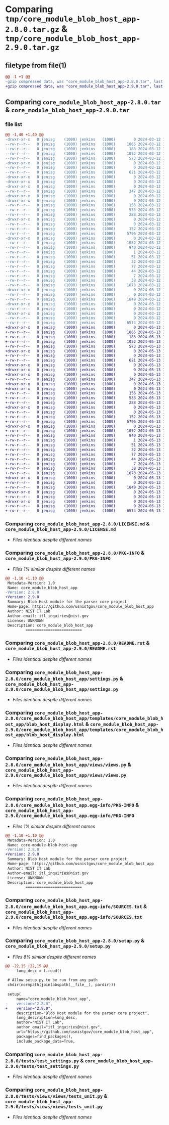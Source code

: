 # Comparing `tmp/core_module_blob_host_app-2.8.0.tar.gz` & `tmp/core_module_blob_host_app-2.9.0.tar.gz`

## filetype from file(1)

```diff
@@ -1 +1 @@
-gzip compressed data, was "core_module_blob_host_app-2.8.0.tar", last modified: Tue Mar 12 19:04:05 2024, max compression
+gzip compressed data, was "core_module_blob_host_app-2.9.0.tar", last modified: Mon May 13 16:09:12 2024, max compression
```

## Comparing `core_module_blob_host_app-2.8.0.tar` & `core_module_blob_host_app-2.9.0.tar`

### file list

```diff
@@ -1,40 +1,40 @@
-drwxr-xr-x   0 jenisg    (1000) jenkins   (1000)        0 2024-03-12 19:04:05.619392 core_module_blob_host_app-2.8.0/
--rw-r--r--   0 jenisg    (1000) jenkins   (1000)     1865 2024-03-12 19:04:03.000000 core_module_blob_host_app-2.8.0/LICENSE.md
--rw-r--r--   0 jenisg    (1000) jenkins   (1000)      183 2024-03-12 19:04:03.000000 core_module_blob_host_app-2.8.0/MANIFEST.in
--rw-r--r--   0 jenisg    (1000) jenkins   (1000)     1052 2024-03-12 19:04:05.613092 core_module_blob_host_app-2.8.0/PKG-INFO
--rw-r--r--   0 jenisg    (1000) jenkins   (1000)      573 2024-03-12 19:04:03.000000 core_module_blob_host_app-2.8.0/README.rst
-drwxr-xr-x   0 jenisg    (1000) jenkins   (1000)        0 2024-03-12 19:04:05.331326 core_module_blob_host_app-2.8.0/core_module_blob_host_app/
--rw-r--r--   0 jenisg    (1000) jenkins   (1000)        0 2024-03-12 19:04:03.000000 core_module_blob_host_app-2.8.0/core_module_blob_host_app/__init__.py
--rw-r--r--   0 jenisg    (1000) jenkins   (1000)      621 2024-03-12 19:04:03.000000 core_module_blob_host_app-2.8.0/core_module_blob_host_app/settings.py
-drwxr-xr-x   0 jenisg    (1000) jenkins   (1000)        0 2024-03-12 19:04:05.154431 core_module_blob_host_app-2.8.0/core_module_blob_host_app/static/
-drwxr-xr-x   0 jenisg    (1000) jenkins   (1000)        0 2024-03-12 19:04:05.158048 core_module_blob_host_app-2.8.0/core_module_blob_host_app/static/core_module_blob_host_app/
-drwxr-xr-x   0 jenisg    (1000) jenkins   (1000)        0 2024-03-12 19:04:05.426223 core_module_blob_host_app-2.8.0/core_module_blob_host_app/static/core_module_blob_host_app/js/
--rw-r--r--   0 jenisg    (1000) jenkins   (1000)      347 2024-03-12 19:04:03.000000 core_module_blob_host_app-2.8.0/core_module_blob_host_app/static/core_module_blob_host_app/js/blob_host.js
-drwxr-xr-x   0 jenisg    (1000) jenkins   (1000)        0 2024-03-12 19:04:05.177022 core_module_blob_host_app-2.8.0/core_module_blob_host_app/templates/
-drwxr-xr-x   0 jenisg    (1000) jenkins   (1000)        0 2024-03-12 19:04:05.453512 core_module_blob_host_app-2.8.0/core_module_blob_host_app/templates/core_module_blob_host_app/
--rw-r--r--   0 jenisg    (1000) jenkins   (1000)      156 2024-03-12 19:04:03.000000 core_module_blob_host_app-2.8.0/core_module_blob_host_app/templates/core_module_blob_host_app/blob_host.html
--rw-r--r--   0 jenisg    (1000) jenkins   (1000)      533 2024-03-12 19:04:03.000000 core_module_blob_host_app-2.8.0/core_module_blob_host_app/templates/core_module_blob_host_app/blob_host_display.html
--rw-r--r--   0 jenisg    (1000) jenkins   (1000)      288 2024-03-12 19:04:03.000000 core_module_blob_host_app-2.8.0/core_module_blob_host_app/urls.py
-drwxr-xr-x   0 jenisg    (1000) jenkins   (1000)        0 2024-03-12 19:04:05.499508 core_module_blob_host_app-2.8.0/core_module_blob_host_app/views/
--rw-r--r--   0 jenisg    (1000) jenkins   (1000)        0 2024-03-12 19:04:03.000000 core_module_blob_host_app-2.8.0/core_module_blob_host_app/views/__init__.py
--rw-r--r--   0 jenisg    (1000) jenkins   (1000)      152 2024-03-12 19:04:03.000000 core_module_blob_host_app-2.8.0/core_module_blob_host_app/views/forms.py
--rw-r--r--   0 jenisg    (1000) jenkins   (1000)     5796 2024-03-12 19:04:03.000000 core_module_blob_host_app-2.8.0/core_module_blob_host_app/views/views.py
-drwxr-xr-x   0 jenisg    (1000) jenkins   (1000)        0 2024-03-12 19:04:05.409433 core_module_blob_host_app-2.8.0/core_module_blob_host_app.egg-info/
--rw-r--r--   0 jenisg    (1000) jenkins   (1000)     1052 2024-03-12 19:04:04.000000 core_module_blob_host_app-2.8.0/core_module_blob_host_app.egg-info/PKG-INFO
--rw-r--r--   0 jenisg    (1000) jenkins   (1000)      940 2024-03-12 19:04:05.000000 core_module_blob_host_app-2.8.0/core_module_blob_host_app.egg-info/SOURCES.txt
--rw-r--r--   0 jenisg    (1000) jenkins   (1000)        1 2024-03-12 19:04:04.000000 core_module_blob_host_app-2.8.0/core_module_blob_host_app.egg-info/dependency_links.txt
--rw-r--r--   0 jenisg    (1000) jenkins   (1000)       51 2024-03-12 19:04:04.000000 core_module_blob_host_app-2.8.0/core_module_blob_host_app.egg-info/requires.txt
--rw-r--r--   0 jenisg    (1000) jenkins   (1000)       32 2024-03-12 19:04:04.000000 core_module_blob_host_app-2.8.0/core_module_blob_host_app.egg-info/top_level.txt
--rw-r--r--   0 jenisg    (1000) jenkins   (1000)       77 2024-03-12 19:04:03.000000 core_module_blob_host_app-2.8.0/pyproject.toml
--rw-r--r--   0 jenisg    (1000) jenkins   (1000)       44 2024-03-12 19:04:03.000000 core_module_blob_host_app-2.8.0/requirements.core.txt
--rw-r--r--   0 jenisg    (1000) jenkins   (1000)        7 2024-03-12 19:04:03.000000 core_module_blob_host_app-2.8.0/requirements.txt
--rw-r--r--   0 jenisg    (1000) jenkins   (1000)       38 2024-03-12 19:04:05.621820 core_module_blob_host_app-2.8.0/setup.cfg
--rw-r--r--   0 jenisg    (1000) jenkins   (1000)     1073 2024-03-12 19:04:03.000000 core_module_blob_host_app-2.8.0/setup.py
-drwxr-xr-x   0 jenisg    (1000) jenkins   (1000)        0 2024-03-12 19:04:05.533352 core_module_blob_host_app-2.8.0/tests/
--rw-r--r--   0 jenisg    (1000) jenkins   (1000)        0 2024-03-12 19:04:03.000000 core_module_blob_host_app-2.8.0/tests/__init__.py
--rw-r--r--   0 jenisg    (1000) jenkins   (1000)     1849 2024-03-12 19:04:03.000000 core_module_blob_host_app-2.8.0/tests/test_settings.py
-drwxr-xr-x   0 jenisg    (1000) jenkins   (1000)        0 2024-03-12 19:04:05.559339 core_module_blob_host_app-2.8.0/tests/views/
--rw-r--r--   0 jenisg    (1000) jenkins   (1000)        0 2024-03-12 19:04:03.000000 core_module_blob_host_app-2.8.0/tests/views/__init__.py
-drwxr-xr-x   0 jenisg    (1000) jenkins   (1000)        0 2024-03-12 19:04:05.600023 core_module_blob_host_app-2.8.0/tests/views/views/
--rw-r--r--   0 jenisg    (1000) jenkins   (1000)        0 2024-03-12 19:04:03.000000 core_module_blob_host_app-2.8.0/tests/views/views/__init__.py
--rw-r--r--   0 jenisg    (1000) jenkins   (1000)     6574 2024-03-12 19:04:03.000000 core_module_blob_host_app-2.8.0/tests/views/views/tests_unit.py
+drwxr-xr-x   0 jenisg    (1000) jenkins   (1000)        0 2024-05-13 16:09:11.991838 core_module_blob_host_app-2.9.0/
+-rw-r--r--   0 jenisg    (1000) jenkins   (1000)     1865 2024-05-13 16:09:09.000000 core_module_blob_host_app-2.9.0/LICENSE.md
+-rw-r--r--   0 jenisg    (1000) jenkins   (1000)      183 2024-05-13 16:09:09.000000 core_module_blob_host_app-2.9.0/MANIFEST.in
+-rw-r--r--   0 jenisg    (1000) jenkins   (1000)     1052 2024-05-13 16:09:11.984833 core_module_blob_host_app-2.9.0/PKG-INFO
+-rw-r--r--   0 jenisg    (1000) jenkins   (1000)      573 2024-05-13 16:09:09.000000 core_module_blob_host_app-2.9.0/README.rst
+drwxr-xr-x   0 jenisg    (1000) jenkins   (1000)        0 2024-05-13 16:09:11.654225 core_module_blob_host_app-2.9.0/core_module_blob_host_app/
+-rw-r--r--   0 jenisg    (1000) jenkins   (1000)        0 2024-05-13 16:09:09.000000 core_module_blob_host_app-2.9.0/core_module_blob_host_app/__init__.py
+-rw-r--r--   0 jenisg    (1000) jenkins   (1000)      621 2024-05-13 16:09:09.000000 core_module_blob_host_app-2.9.0/core_module_blob_host_app/settings.py
+drwxr-xr-x   0 jenisg    (1000) jenkins   (1000)        0 2024-05-13 16:09:11.429375 core_module_blob_host_app-2.9.0/core_module_blob_host_app/static/
+drwxr-xr-x   0 jenisg    (1000) jenkins   (1000)        0 2024-05-13 16:09:11.433650 core_module_blob_host_app-2.9.0/core_module_blob_host_app/static/core_module_blob_host_app/
+drwxr-xr-x   0 jenisg    (1000) jenkins   (1000)        0 2024-05-13 16:09:11.775663 core_module_blob_host_app-2.9.0/core_module_blob_host_app/static/core_module_blob_host_app/js/
+-rw-r--r--   0 jenisg    (1000) jenkins   (1000)      347 2024-05-13 16:09:09.000000 core_module_blob_host_app-2.9.0/core_module_blob_host_app/static/core_module_blob_host_app/js/blob_host.js
+drwxr-xr-x   0 jenisg    (1000) jenkins   (1000)        0 2024-05-13 16:09:11.445297 core_module_blob_host_app-2.9.0/core_module_blob_host_app/templates/
+drwxr-xr-x   0 jenisg    (1000) jenkins   (1000)        0 2024-05-13 16:09:11.808725 core_module_blob_host_app-2.9.0/core_module_blob_host_app/templates/core_module_blob_host_app/
+-rw-r--r--   0 jenisg    (1000) jenkins   (1000)      156 2024-05-13 16:09:09.000000 core_module_blob_host_app-2.9.0/core_module_blob_host_app/templates/core_module_blob_host_app/blob_host.html
+-rw-r--r--   0 jenisg    (1000) jenkins   (1000)      533 2024-05-13 16:09:09.000000 core_module_blob_host_app-2.9.0/core_module_blob_host_app/templates/core_module_blob_host_app/blob_host_display.html
+-rw-r--r--   0 jenisg    (1000) jenkins   (1000)      288 2024-05-13 16:09:09.000000 core_module_blob_host_app-2.9.0/core_module_blob_host_app/urls.py
+drwxr-xr-x   0 jenisg    (1000) jenkins   (1000)        0 2024-05-13 16:09:11.861755 core_module_blob_host_app-2.9.0/core_module_blob_host_app/views/
+-rw-r--r--   0 jenisg    (1000) jenkins   (1000)        0 2024-05-13 16:09:09.000000 core_module_blob_host_app-2.9.0/core_module_blob_host_app/views/__init__.py
+-rw-r--r--   0 jenisg    (1000) jenkins   (1000)      152 2024-05-13 16:09:09.000000 core_module_blob_host_app-2.9.0/core_module_blob_host_app/views/forms.py
+-rw-r--r--   0 jenisg    (1000) jenkins   (1000)     5796 2024-05-13 16:09:09.000000 core_module_blob_host_app-2.9.0/core_module_blob_host_app/views/views.py
+drwxr-xr-x   0 jenisg    (1000) jenkins   (1000)        0 2024-05-13 16:09:11.754678 core_module_blob_host_app-2.9.0/core_module_blob_host_app.egg-info/
+-rw-r--r--   0 jenisg    (1000) jenkins   (1000)     1052 2024-05-13 16:09:10.000000 core_module_blob_host_app-2.9.0/core_module_blob_host_app.egg-info/PKG-INFO
+-rw-r--r--   0 jenisg    (1000) jenkins   (1000)      940 2024-05-13 16:09:11.000000 core_module_blob_host_app-2.9.0/core_module_blob_host_app.egg-info/SOURCES.txt
+-rw-r--r--   0 jenisg    (1000) jenkins   (1000)        1 2024-05-13 16:09:11.000000 core_module_blob_host_app-2.9.0/core_module_blob_host_app.egg-info/dependency_links.txt
+-rw-r--r--   0 jenisg    (1000) jenkins   (1000)       51 2024-05-13 16:09:11.000000 core_module_blob_host_app-2.9.0/core_module_blob_host_app.egg-info/requires.txt
+-rw-r--r--   0 jenisg    (1000) jenkins   (1000)       32 2024-05-13 16:09:11.000000 core_module_blob_host_app-2.9.0/core_module_blob_host_app.egg-info/top_level.txt
+-rw-r--r--   0 jenisg    (1000) jenkins   (1000)       77 2024-05-13 16:09:09.000000 core_module_blob_host_app-2.9.0/pyproject.toml
+-rw-r--r--   0 jenisg    (1000) jenkins   (1000)       44 2024-05-13 16:09:09.000000 core_module_blob_host_app-2.9.0/requirements.core.txt
+-rw-r--r--   0 jenisg    (1000) jenkins   (1000)        7 2024-05-13 16:09:09.000000 core_module_blob_host_app-2.9.0/requirements.txt
+-rw-r--r--   0 jenisg    (1000) jenkins   (1000)       38 2024-05-13 16:09:11.994786 core_module_blob_host_app-2.9.0/setup.cfg
+-rw-r--r--   0 jenisg    (1000) jenkins   (1000)     1073 2024-05-13 16:09:09.000000 core_module_blob_host_app-2.9.0/setup.py
+drwxr-xr-x   0 jenisg    (1000) jenkins   (1000)        0 2024-05-13 16:09:11.898618 core_module_blob_host_app-2.9.0/tests/
+-rw-r--r--   0 jenisg    (1000) jenkins   (1000)        0 2024-05-13 16:09:09.000000 core_module_blob_host_app-2.9.0/tests/__init__.py
+-rw-r--r--   0 jenisg    (1000) jenkins   (1000)     1849 2024-05-13 16:09:09.000000 core_module_blob_host_app-2.9.0/tests/test_settings.py
+drwxr-xr-x   0 jenisg    (1000) jenkins   (1000)        0 2024-05-13 16:09:11.914674 core_module_blob_host_app-2.9.0/tests/views/
+-rw-r--r--   0 jenisg    (1000) jenkins   (1000)        0 2024-05-13 16:09:09.000000 core_module_blob_host_app-2.9.0/tests/views/__init__.py
+drwxr-xr-x   0 jenisg    (1000) jenkins   (1000)        0 2024-05-13 16:09:11.957810 core_module_blob_host_app-2.9.0/tests/views/views/
+-rw-r--r--   0 jenisg    (1000) jenkins   (1000)        0 2024-05-13 16:09:09.000000 core_module_blob_host_app-2.9.0/tests/views/views/__init__.py
+-rw-r--r--   0 jenisg    (1000) jenkins   (1000)     6574 2024-05-13 16:09:09.000000 core_module_blob_host_app-2.9.0/tests/views/views/tests_unit.py
```

### Comparing `core_module_blob_host_app-2.8.0/LICENSE.md` & `core_module_blob_host_app-2.9.0/LICENSE.md`

 * *Files identical despite different names*

### Comparing `core_module_blob_host_app-2.8.0/PKG-INFO` & `core_module_blob_host_app-2.9.0/PKG-INFO`

 * *Files 1% similar despite different names*

```diff
@@ -1,10 +1,10 @@
 Metadata-Version: 1.0
 Name: core_module_blob_host_app
-Version: 2.8.0
+Version: 2.9.0
 Summary: Blob Host module for the parser core project
 Home-page: https://github.com/usnistgov/core_module_blob_host_app
 Author: NIST IT Lab
 Author-email: itl_inquiries@nist.gov
 License: UNKNOWN
 Description: core_module_blob_host_app
         =========================
```

### Comparing `core_module_blob_host_app-2.8.0/README.rst` & `core_module_blob_host_app-2.9.0/README.rst`

 * *Files identical despite different names*

### Comparing `core_module_blob_host_app-2.8.0/core_module_blob_host_app/settings.py` & `core_module_blob_host_app-2.9.0/core_module_blob_host_app/settings.py`

 * *Files identical despite different names*

### Comparing `core_module_blob_host_app-2.8.0/core_module_blob_host_app/templates/core_module_blob_host_app/blob_host_display.html` & `core_module_blob_host_app-2.9.0/core_module_blob_host_app/templates/core_module_blob_host_app/blob_host_display.html`

 * *Files identical despite different names*

### Comparing `core_module_blob_host_app-2.8.0/core_module_blob_host_app/views/views.py` & `core_module_blob_host_app-2.9.0/core_module_blob_host_app/views/views.py`

 * *Files identical despite different names*

### Comparing `core_module_blob_host_app-2.8.0/core_module_blob_host_app.egg-info/PKG-INFO` & `core_module_blob_host_app-2.9.0/core_module_blob_host_app.egg-info/PKG-INFO`

 * *Files 1% similar despite different names*

```diff
@@ -1,10 +1,10 @@
 Metadata-Version: 1.0
 Name: core-module-blob-host-app
-Version: 2.8.0
+Version: 2.9.0
 Summary: Blob Host module for the parser core project
 Home-page: https://github.com/usnistgov/core_module_blob_host_app
 Author: NIST IT Lab
 Author-email: itl_inquiries@nist.gov
 License: UNKNOWN
 Description: core_module_blob_host_app
         =========================
```

### Comparing `core_module_blob_host_app-2.8.0/core_module_blob_host_app.egg-info/SOURCES.txt` & `core_module_blob_host_app-2.9.0/core_module_blob_host_app.egg-info/SOURCES.txt`

 * *Files identical despite different names*

### Comparing `core_module_blob_host_app-2.8.0/setup.py` & `core_module_blob_host_app-2.9.0/setup.py`

 * *Files 8% similar despite different names*

```diff
@@ -22,15 +22,15 @@
     long_desc = f.read()
 
 # Allow setup.py to be run from any path
 chdir(normpath(join(abspath(__file__), pardir)))
 
 setup(
     name="core_module_blob_host_app",
-    version="2.8.0",
+    version="2.9.0",
     description="Blob Host module for the parser core project",
     long_description=long_desc,
     author="NIST IT Lab",
     author_email="itl_inquiries@nist.gov",
     url="https://github.com/usnistgov/core_module_blob_host_app",
     packages=find_packages(),
     include_package_data=True,
```

### Comparing `core_module_blob_host_app-2.8.0/tests/test_settings.py` & `core_module_blob_host_app-2.9.0/tests/test_settings.py`

 * *Files identical despite different names*

### Comparing `core_module_blob_host_app-2.8.0/tests/views/views/tests_unit.py` & `core_module_blob_host_app-2.9.0/tests/views/views/tests_unit.py`

 * *Files identical despite different names*

